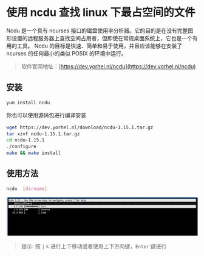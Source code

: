 # 使用 ncdu 查找 linux 下最占空间的文件


Ncdu 是一个具有 ncurses 接口的磁盘使用率分析器。它的目的是在没有完整图形设置的远程服务器上查找空间占用者，但即使在常规桌面系统上，它也是一个有用的工具。
Ncdu 的目标是快速、简单和易于使用，并且应该能够在安装了 ncurses 的任何最小的类似 POSIX 的环境中运行。

> 软件官网地址：[https://dev.yorhel.nl/ncdu](https://dev.yorhel.nl/ncdu)

## 安装

```bash
yum install ncdu
```

你也可以使用源码包进行编译安装

```bash
wget https://dev.yorhel.nl/download/ncdu-1.15.1.tar.gz
tar xzvf ncdu-1.15.1.tar.gz
cd ncdu-1.15.1
./configure
make && make install
```

## 使用方法

```bash
ncdu  [dirname]
```

![ncdu](/images/cli/ncdu.jpg)

> 提示: 按 `j` `k` 进行上下移动或者使用上下方向键，`Enter` 键进行
